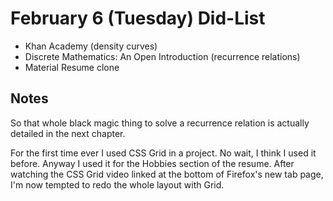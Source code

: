 # February 6 (Tuesday) Did-List

* Khan Academy (density curves)
* Discrete Mathematics: An Open Introduction (recurrence relations)
* Material Resume clone

## Notes

So that whole black magic thing to solve a recurrence relation is actually
detailed in the next chapter.

For the first time ever I used CSS Grid in a project. No wait, I think I used it
before. Anyway I used it for the Hobbies section of the resume. After watching
the CSS Grid video linked at the bottom of Firefox's new tab page, I'm now
tempted to redo the whole layout with Grid.
